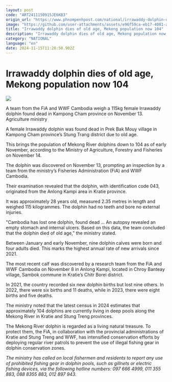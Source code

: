 ```yaml
---
layout: post
code: "ART2411150915JE6KB3"
origin_url: "https://www.phnompenhpost.com/national/irrawaddy-dolphin-dies-of-old-age-mekong-population-now-104"
image: "https://github.com/user-attachments/assets/e96f59ca-eb17-4081-a0ba-60081fedae35"
title: "Irrawaddy dolphin dies of old age, Mekong population now 104"
description: "​​Irrawaddy dolphin dies of old age, Mekong population now 104​"
category: "NATIONAL"
language: "en"
date: 2024-11-15T11:28:50.902Z
---
```


# Irrawaddy dolphin dies of old age, Mekong population now 104

![](https://github.com/user-attachments/assets/c05549ec-db60-49e7-86f8-29b457d5bea3)

A team from the FiA and WWF Cambodia weigh a 115kg female Irrawaddy dolphin found dead in Kampong Cham province on November 13. Agriculture ministry

A female Irrawaddy dolphin was found dead in Prek Bak Mouy village in Kampong Cham province’s Stung Trang district due to old age. 

This brings the population of Mekong River dolphins down to 104 as of early November, according to the Ministry of Agriculture, Forestry and Fisheries on November 14.

The dolphin was discovered on November 13, prompting an inspection by a team from the ministry’s Fisheries Administration (FiA) and WWF Cambodia. 

Their examination revealed that the dolphin, with identification code 043, originated from the Anlong Kampi area in Kratie province. 

It was approximately 28 years old, measured 2.35 metres in length and weighed 115 kilogrammes. The dolphin had no teeth and bore no external injuries.

"Cambodia has lost one dolphin, found dead … An autopsy revealed an empty stomach and internal ulcers. Based on this data, the team concluded that the dolphin died of old age,” the ministry stated.

Between January and early November, nine dolphin calves were born and four adults died. This marks the highest annual rate of new arrivals since 2021.

The most recent calf was discovered by a research team from the FiA and WWF Cambodia on November 8 in Anlong Kampi, located in Chroy Banteay village, Sambok commune in Kratie’s Chitr Borei district.

In 2021, the country recorded six new dolphin births but lost nine others. In 2022, there were six births and 11 deaths, while in 2023, there were eight births and five deaths.

The ministry noted that the latest census in 2024 estimates that approximately 104 dolphins are currently living in deep pools along the Mekong River in Kratie and Stung Treng provinces.

The Mekong River dolphin is regarded as a living natural treasure. To protect them, the FiA, in collaboration with the provincial administrations of Kratie and Stung Treng and WWF, has intensified conservation efforts by deploying regular river patrols to prevent the use of illegal fishing gear in dolphin conservation zones.

_The ministry has called on local fishermen and residents to report any use of prohibited fishing gear in dolphin pools, such as gillnets or electric fishing devices, via the following hotline numbers: 097 666 4999, 011 355 883, 088 8355 883, 012 897 943._